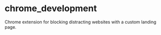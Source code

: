 # chrome_development

Chrome extension for blocking distracting websites with a custom landing page.
